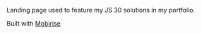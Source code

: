 Landing page used to feature my JS 30 solutions in my portfolio.
  
Built with [Mobirise](http://mobirise.com/)
